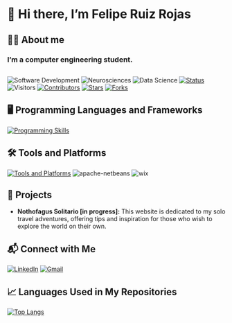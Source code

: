 # 👋 Hi there, I’m Felipe Ruiz Rojas

## 👨‍💻 About me
### I’m a computer engineering student.

##
![Software Development](https://img.shields.io/badge/Software_Development-green)
![Neurosciences](https://img.shields.io/badge/Neurosciences-blue)
![Data Science](https://img.shields.io/badge/Data_Science-orange)
[![Status](https://img.shields.io/badge/status-updating-brightgreen.svg)](https://github.com/felruizrojas/felruizrojas)
![Visitors](https://visitor-badge.laobi.icu/badge?page_id=felruizrojas)
[![Contributors](https://img.shields.io/github/contributors/felruizrojas/felruizrojas?color=blue)](https://github.com/felruizrojas/felruizrojas/graphs/contributors)
[![Stars](https://img.shields.io/github/stars/felruizrojas/felruizrojas.svg?logo=github)](https://github.com/felruizrojas/felruizrojas/stargazers)
[![Forks](https://img.shields.io/github/forks/felruizrojas/felruizrojas.svg?color=blue&logo=github)](https://github.com/felruizrojas/felruizrojas/network/members)

## 🖥️ Programming Languages and Frameworks
[![Programming Skills](https://skillicons.dev/icons?i=python,java,js,react,jquery)](https://skillicons.dev)

## 🛠️ Tools and Platforms
[![Tools and Platforms](https://skillicons.dev/icons?i=html,css,mysql,aws,azure,figma,discord,git,github,vscode)](https://skillicons.de)
![apache-netbeans](https://img.icons8.com/color/50/apache-netbeans.png)
![wix](https://img.icons8.com/windows/50/wix.png)

## 🚀 Projects
- **Nothofagus Solitario [in progress]:** This website is dedicated to my solo travel adventures, offering tips and inspiration for those who wish to explore the world on their own.
 
## 📬 Connect with Me 
[![LinkedIn](https://img.shields.io/badge/LinkedIn-%40felandres-blue?logo=linkedin&logoColor=white)](http://linkedin.com/in/felandres)
[![Gmail](https://img.shields.io/badge/Email-%20felruiz.a%40gmail.com-red?logo=gmail&logoColor=white)](mailto:felruiz.a@gmail.com)

## 📈 Languages Used in My Repositories
[![Top Langs](https://github-readme-stats.vercel.app/api/top-langs/?username=felruizrojas&layout=compact&hide_title=true)](https://github.com/felruizrojas)
